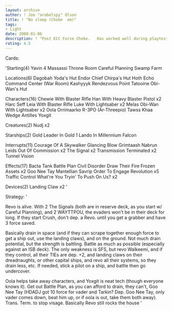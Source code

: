 ```yaml
---
layout: archive
author: ! Joe "arebelspy" Olson
title: ! "No sleep (Choke  em)"
tags:
- Light
date: 2000-01-06
description: ! "Post ECC Force Choke.	Has worked well during playtesting."
rating: 4.5
---
```

Cards: 

'Starting(4)
Yavin 4 Massassi Throne Room
Careful Planning
Swamp
Farm

Locations(6)
Dagobah Yoda's Hut
Endor Chief Chirpa's Hut
Hoth Echo Command Center (War Room)
Kashyyyk
Rendezvous Point
Tatooine Obi-Wan's Hut

Characters(16)
Chewie With Blaster Rifle
Han With Heavy Blaster Pistol  x2
Harc Seff
Leia With Blaster Rifle
Luke With Lightsaber  x2
Melas
Obi-Wan With Lightsaber  x2
Oola
Orrimaarko
R-3PO (Ar-Threepio)
Tawss Khaa
Wedge Antilles
Yoxgit

Creatures(2)
Nudj  x2

Starships(2)
Gold Leader In Gold 1
Lando In Millennium Falcon

Interrupts(11)
Courage Of A Skywalker
Glancing Blow
Grimtaash
Nabrun Leids
Out Of Commission  x2
The Signal  x2
Transmission Terminated  x2
Tunnel Vision

Effects(17)
Bacta Tank
Battle Plan
Civil Disorder
Draw Their Fire
Frozen Assets  x2
Goo Nee Tay
Mantellian Savrip
Order To Engage
Revolution  x5
Traffic Control
What're You Tryin' To Push On Us?  x2

Devices(2)
Landing Claw  x2 '

Strategy: '

Revo is alive.  With 2 The Signals (both are in reserve deck, as you start w/ Careful Planning), and 2 WAYTTPOU, the evaders won't be in their deck for long.  If they start Crush, don't dep. a Revo. until you get a grabber and have 3 force saved.

Basically drain in space (and if they can scrape together enough force to get a ship out, use the landing claws), and on the ground.  Not much drain potential, but the strength is battling.  Battle as much as possible (especially against an ISB deck).  The only weakness is SFS, but revo Walkeemi, and if they control, all their TIEs are dep. +2, and landing claws on their dreadnaughts, or other capital ships, and revo all their systems, so they drain less, etc.  If needed, stick a pilot on a ship, and battle then go undercover.

Oola helps take away characters, and Yoxgit is neat tech (though everyone knows it).  Get out Battle Plan, as you can afford to drain, they can't, Goo Nee Tay (HDADJ got 10 force for vader and Tarkin?  Dep. Goo Nee Tay, only vader comes down, beat him up, or if oola is out, take them both away).  Trans. Term. to stop visage.  Basically Revo still rocks the house '